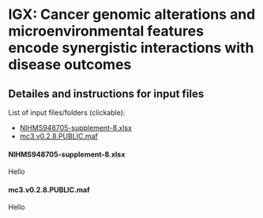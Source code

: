 # IGX: Cancer genomic alterations and microenvironmental features encode synergistic interactions with disease outcomes

## Detailes and instructions for input files

List of input files/folders (clickable):
- [NIHMS948705-supplement-8.xlsx](#1)
- [mc3.v0.2.8.PUBLIC.maf](#2)


#### <a id="1"></a>NIHMS948705-supplement-8.xlsx
Hello

#### <a id="2"></a>mc3.v0.2.8.PUBLIC.maf
Hello
